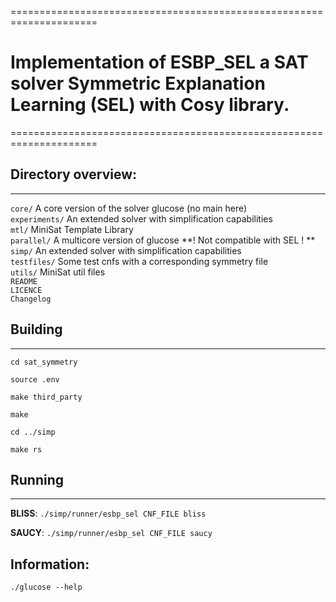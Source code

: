 =====================================================================
# Implementation of ESBP_SEL a SAT solver Symmetric Explanation Learning (SEL) with Cosy library.
=====================================================================

## Directory overview:
-------------------

`core/` A core version of the solver glucose (no main here)  
`experiments/` An extended solver with simplification capabilities  
`mtl/` MiniSat Template Library  
`parallel/` A multicore version of glucose **! Not compatible with SEL ! **  
`simp/` An extended solver with simplification capabilities  
`testfiles/` Some test cnfs with a corresponding symmetry file  
`utils/` MiniSat util files  
`README`  
`LICENCE`  
`Changelog`  

## Building
-------
`cd sat_symmetry`

`source .env`

`make third_party`

`make`

`cd ../simp`  

`make rs`
## Running
------
**BLISS**: `./simp/runner/esbp_sel CNF_FILE bliss `

**SAUCY**: `./simp/runner/esbp_sel CNF_FILE saucy `

## Information:
`./glucose --help`  
